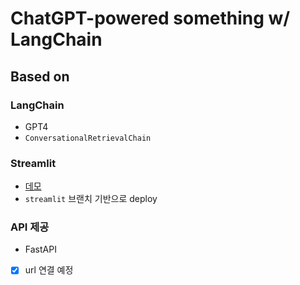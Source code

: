 # ChatGPT-powered something w/ LangChain 

## Based on
### LangChain
- GPT4
- `ConversationalRetrievalChain`
### Streamlit
- [데모](https://tnet-bot.streamlit.app/) 
- `streamlit` 브랜치 기반으로 deploy
### API 제공
- FastAPI
- [X] url 연결 예정

